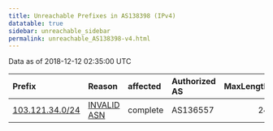 ```yaml
---
title: Unreachable Prefixes in AS138398 (IPv4)
datatable: true
sidebar: unreachable_sidebar
permalink: unreachable_AS138398-v4.html
---
```


Data as of 2018-12-12 02:35:00 UTC


<div class="datatable-begin"></div>

| Prefix                                                   | Reason                                                                                                  | affected   | Authorized AS   |   MaxLength | Anchor                                       |   unreachable /24s |
|:---------------------------------------------------------|:--------------------------------------------------------------------------------------------------------|:-----------|:----------------|------------:|:---------------------------------------------|-------------------:|
| [103.121.34.0/24](https://stat.ripe.net/103.121.34.0/24) | [INVALID ASN](https://rpki-validator.ripe.net/announcement-preview?asn=AS138398&prefix=103.121.34.0/24) | complete   | AS136557        |          24 | [APNIC](unreachable_APNIC_RPKI_Root-v4.html) |                  1 |

<div class="datatable-end"></div>